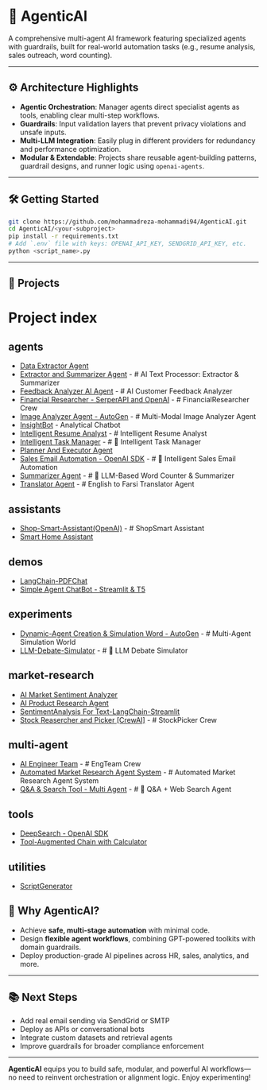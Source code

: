 # 🚀 AgenticAI

A comprehensive multi-agent AI framework featuring specialized agents with guardrails, built for real-world automation tasks (e.g., resume analysis, sales outreach, word counting).

---

## ⚙️ Architecture Highlights

* **Agentic Orchestration**: Manager agents direct specialist agents as tools, enabling clear multi-step workflows.
* **Guardrails**: Input validation layers that prevent privacy violations and unsafe inputs.
* **Multi-LLM Integration**: Easily plug in different providers for redundancy and performance optimization.
* **Modular & Extendable**: Projects share reusable agent-building patterns, guardrail designs, and runner logic using `openai-agents`.

---

## 🛠️ Getting Started

```bash
git clone https://github.com/mohammadreza-mohammadi94/AgenticAI.git
cd AgenticAI/<your-subproject>
pip install -r requirements.txt
# Add `.env` file with keys: OPENAI_API_KEY, SENDGRID_API_KEY, etc.
python <script_name>.py
```

---

## 📂 Projects
<!-- PROJECTS-INDEX-START -->

# Project index

## agents

- [Data Extractor Agent](projects/agents/Data%20Extractor%20Agent)
- [Extractor and Summarizer Agent](projects/agents/Extractor%20and%20Summarizer%20Agent) - # AI Text Processor: Extractor & Summarizer
- [Feedback Analyzer AI Agent](projects/agents/Feedback%20Analyzer%20AI%20Agent) - # AI Customer Feedback Analyzer
- [Financial Researcher - SerperAPI and OpenAI](projects/agents/Financial%20Researcher%20-%20SerperAPI%20and%20OpenAI) - # FinancialResearcher Crew
- [Image Analyzer Agent - AutoGen](projects/agents/Image%20Analyzer%20Agent%20-%20AutoGen) - # Multi-Modal Image Analyzer Agent
- [InsightBot](projects/agents/InsightBot) - Analytical Chatbot
- [Intelligent Resume Analyst](projects/agents/Intelligent%20Resume%20Analyst) - # Intelligent Resume Analyst
- [Intelligent Task Manager](projects/agents/Intelligent%20Task%20Manager) - # 🤖 Intelligent Task Manager
- [Planner And Executor Agent](projects/agents/Planner%20And%20Executor%20Agent)
- [Sales Email Automation - OpenAI SDK](projects/agents/Sales%20Email%20Automation%20-%20OpenAI%20SDK) - # 🤖 Intelligent Sales Email Automation
- [Summarizer Agent](projects/agents/Summarizer%20Agent) - # 🧠 LLM-Based Word Counter & Summarizer
- [Translator Agent](projects/agents/Translator%20Agent) - # English to Farsi Translator Agent


## assistants

- [Shop-Smart-Assistant(OpenAI)](projects/assistants/Shop-Smart-Assistant%28OpenAI%29) - # ShopSmart Assistant
- [Smart Home Assistant](projects/assistants/Smart%20Home%20Assistant)


## demos

- [LangChain-PDFChat](projects/demos/LangChain-PDFChat)
- [Simple Agent ChatBot - Streamlit & T5](projects/demos/Simple%20Agent%20ChatBot%20-%20Streamlit%20%26%20T5)


## experiments

- [Dynamic-Agent Creation & Simulation Word - AutoGen](projects/experiments/Dynamic-Agent%20Creation%20%26%20Simulation%20Word%20-%20AutoGen) - # Multi-Agent Simulation World
- [LLM-Debate-Simulator](projects/experiments/LLM-Debate-Simulator) - # 🤖 LLM Debate Simulator


## market-research

- [AI Market Sentiment Analyzer](projects/market-research/AI%20Market%20Sentiment%20Analyzer)
- [AI Product Research Agent](projects/market-research/AI%20Product%20Research%20Agent)
- [SentimentAnalysis For Text-LangChain-Streamlit](projects/market-research/SentimentAnalysis%20For%20Text-LangChain-Streamlit)
- [Stock Reasercher and Picker \[CrewAI\]](projects/market-research/Stock%20Reasercher%20and%20Picker%20%5BCrewAI%5D) - # StockPicker Crew


## multi-agent

- [AI Engineer Team](projects/multi-agent/AI%20Engineer%20Team) - # EngTeam Crew
- [Automated Market Research Agent System](projects/multi-agent/Automated%20Market%20Research%20Agent%20System) - # Automated Market Research Agent System
- [Q&A & Search Tool - Multi Agent](projects/multi-agent/Q%26A%20%26%20Search%20Tool%20-%20Multi%20Agent) - # 🧠 Q&A + Web Search Agent


## tools

- [DeepSearch - OpenAI SDK](projects/tools/DeepSearch%20-%20OpenAI%20SDK)
- [Tool-Augmented Chain with Calculator](projects/tools/Tool-Augmented%20Chain%20with%20Calculator)


## utilities

- [ScriptGenerator](projects/utilities/ScriptGenerator)

<!-- PROJECTS-INDEX-END -->


## 🌟 Why AgenticAI?

* Achieve **safe, multi-stage automation** with minimal code.
* Design **flexible agent workflows**, combining GPT-powered toolkits with domain guardrails.
* Deploy production-grade AI pipelines across HR, sales, analytics, and more.

---

## 📚 Next Steps

* Add real email sending via SendGrid or SMTP
* Deploy as APIs or conversational bots
* Integrate custom datasets and retrieval agents
* Improve guardrails for broader compliance enforcement

---

**AgenticAI** equips you to build safe, modular, and powerful AI workflows—no need to reinvent orchestration or alignment logic. Enjoy experimenting!
